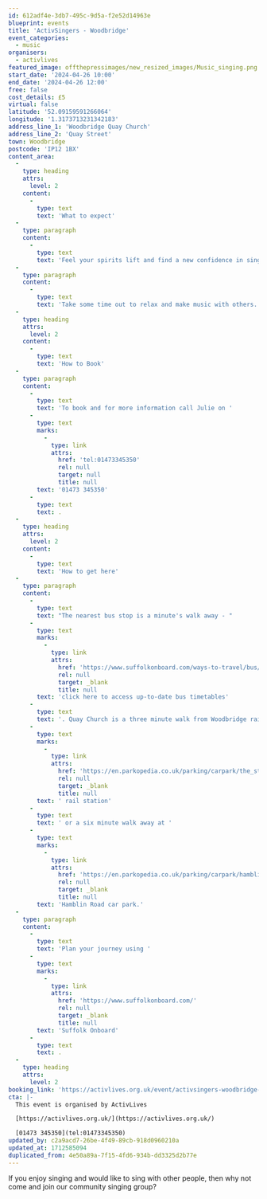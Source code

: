 ```yaml
---
id: 612adf4e-3db7-495c-9d5a-f2e52d14963e
blueprint: events
title: 'ActivSingers - Woodbridge'
event_categories:
  - music
organisers:
  - activlives
featured_image: offthepressimages/new_resized_images/Music_singing.png
start_date: '2024-04-26 10:00'
end_date: '2024-04-26 12:00'
free: false
cost_details: £5
virtual: false
latitude: '52.09159591266064'
longitude: '1.3173713231342183'
address_line_1: 'Woodbridge Quay Church'
address_line_2: 'Quay Street'
town: Woodbridge
postcode: 'IP12 1BX'
content_area:
  -
    type: heading
    attrs:
      level: 2
    content:
      -
        type: text
        text: 'What to expect'
  -
    type: paragraph
    content:
      -
        type: text
        text: 'Feel your spirits lift and find a new confidence in singing! Learn some new songs – Learn harmonies to songs you know Improve your breathing, your circulation AND have some fun! '
  -
    type: paragraph
    content:
      -
        type: text
        text: 'Take some time out to relax and make music with others.'
  -
    type: heading
    attrs:
      level: 2
    content:
      -
        type: text
        text: 'How to Book'
  -
    type: paragraph
    content:
      -
        type: text
        text: 'To book and for more information call Julie on '
      -
        type: text
        marks:
          -
            type: link
            attrs:
              href: 'tel:01473345350'
              rel: null
              target: null
              title: null
        text: '01473 345350'
      -
        type: text
        text: .
  -
    type: heading
    attrs:
      level: 2
    content:
      -
        type: text
        text: 'How to get here'
  -
    type: paragraph
    content:
      -
        type: text
        text: "The nearest bus stop is a minute's walk away - "
      -
        type: text
        marks:
          -
            type: link
            attrs:
              href: 'https://www.suffolkonboard.com/ways-to-travel/bus/'
              rel: null
              target: _blank
              title: null
        text: 'click here to access up-to-date bus timetables'
      -
        type: text
        text: '. Quay Church is a three minute walk from Woodbridge rail station. The nearest pay and display car parking is a two minute walk from Quay Church at the'
      -
        type: text
        marks:
          -
            type: link
            attrs:
              href: 'https://en.parkopedia.co.uk/parking/carpark/the_station/ip12/woodbridge/?arriving=202404081500&leaving=202404081700'
              rel: null
              target: _blank
              title: null
        text: ' rail station'
      -
        type: text
        text: ' or a six minute walk away at '
      -
        type: text
        marks:
          -
            type: link
            attrs:
              href: 'https://en.parkopedia.co.uk/parking/carpark/hamblin_road_1/ip12/woodbridge/?arriving=202404081500&leaving=202404081700'
              rel: null
              target: _blank
              title: null
        text: 'Hamblin Road car park.'
  -
    type: paragraph
    content:
      -
        type: text
        text: 'Plan your journey using '
      -
        type: text
        marks:
          -
            type: link
            attrs:
              href: 'https://www.suffolkonboard.com/'
              rel: null
              target: _blank
              title: null
        text: 'Suffolk Onboard'
      -
        type: text
        text: .
  -
    type: heading
    attrs:
      level: 2
booking_link: 'https://activlives.org.uk/event/activsingers-woodbridge-quay-church-3-2/2024-04-26/'
cta: |-
  This event is organised by ActivLives

  [https://activlives.org.uk/](https://activlives.org.uk/)

  [01473 345350](tel:01473345350)
updated_by: c2a9acd7-26be-4f49-89cb-918d0960210a
updated_at: 1712585094
duplicated_from: 4e50a89a-7f15-4fd6-934b-dd3325d2b77e
---
```

If you enjoy singing and would like to sing with other people, then why not come and join our community singing group?